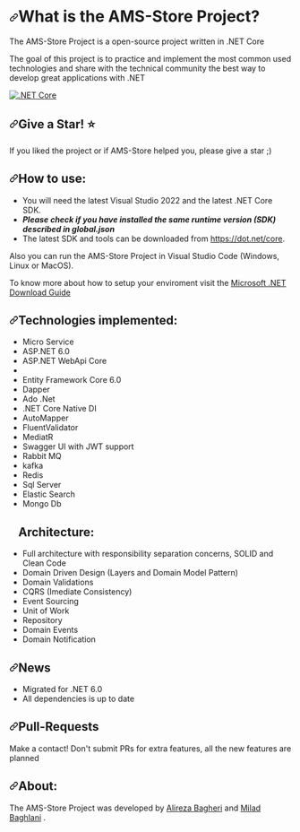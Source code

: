 <h1 dir="auto"><a id="user-content-what-is-the-equinox-project" class="anchor" aria-hidden="true"
        href="#what-is-the-equinox-project"><svg class="octicon octicon-link" viewBox="0 0 16 16" version="1.1"
            width="16" height="16" aria-hidden="true">
            <path fill-rule="evenodd"
                d="M7.775 3.275a.75.75 0 001.06 1.06l1.25-1.25a2 2 0 112.83 2.83l-2.5 2.5a2 2 0 01-2.83 0 .75.75 0 00-1.06 1.06 3.5 3.5 0 004.95 0l2.5-2.5a3.5 3.5 0 00-4.95-4.95l-1.25 1.25zm-4.69 9.64a2 2 0 010-2.83l2.5-2.5a2 2 0 012.83 0 .75.75 0 001.06-1.06 3.5 3.5 0 00-4.95 0l-2.5 2.5a3.5 3.5 0 004.95 4.95l1.25-1.25a.75.75 0 00-1.06-1.06l-1.25 1.25a2 2 0 01-2.83 0z">
            </path>
        </svg></a>What is the AMS-Store Project?</h1>

<p dir="auto">The AMS-Store Project is a open-source project written in .NET Core</p>

<p dir="auto">The goal of this project is to practice and implement the most common used technologies and share with the technical
    community the best way to develop great applications with .NET</p>

<p dir="auto">
    <!-- <a href="https://ci.appveyor.com/project/EduardoPires/equinoxproject" rel="nofollow"><img
            src="https://camo.githubusercontent.com/69433b15c3f434560b81ff32cc3a7c1c04706ea0b4ecd352235e69abbc0e6095/68747470733a2f2f63692e6170707665796f722e636f6d2f6170692f70726f6a656374732f7374617475732f726c326a6136393939347274336569363f7376673d74727565"
            alt="Build status"
            data-canonical-src="https://ci.appveyor.com/api/projects/status/rl2ja69994rt3ei6?svg=true"
            style="max-width: 100%;"></a> -->
    <a target="_blank" rel="noopener noreferrer"
        href="https://github.com/EduardoPires/EquinoxProject/workflows/.NET%20Core/badge.svg"><img
            src="https://github.com/EduardoPires/EquinoxProject/workflows/.NET%20Core/badge.svg" alt=".NET Core"
            style="max-width: 100%;"></a>
    <!-- <a href="/EduardoPires/EquinoxProject/blob/master/LICENSE"><img
            src="https://camo.githubusercontent.com/c773a03efdfeb4801978365451027f45b32d52b7debcc211e188e1068de226ec/68747470733a2f2f696d672e736869656c64732e696f2f6769746875622f6c6963656e73652f6564756172646f70697265732f657175696e6f7870726f6a6563742e737667"
            alt="License" data-canonical-src="https://img.shields.io/github/license/eduardopires/equinoxproject.svg"
            style="max-width: 100%;"></a>
    <a href="https://huboard.com/EduardoPires/EquinoxProject/" rel="nofollow"><img
            src="https://camo.githubusercontent.com/0a052e2566dd07663156bd38464b4ca22710125bf8e5879a475a636d5e88f0d1/68747470733a2f2f696d672e736869656c64732e696f2f6769746875622f6973737565732f6564756172646f70697265732f657175696e6f7870726f6a6563742e737667"
            alt="Issues open" data-canonical-src="https://img.shields.io/github/issues/eduardopires/equinoxproject.svg"
            style="max-width: 100%;"></a> -->
</p>


<h2 dir="auto"><a id="user-content-give-a-star-star" class="anchor" aria-hidden="true" href="#give-a-star-star"><svg
            class="octicon octicon-link" viewBox="0 0 16 16" version="1.1" width="16" height="16" aria-hidden="true">
            <path fill-rule="evenodd"
                d="M7.775 3.275a.75.75 0 001.06 1.06l1.25-1.25a2 2 0 112.83 2.83l-2.5 2.5a2 2 0 01-2.83 0 .75.75 0 00-1.06 1.06 3.5 3.5 0 004.95 0l2.5-2.5a3.5 3.5 0 00-4.95-4.95l-1.25 1.25zm-4.69 9.64a2 2 0 010-2.83l2.5-2.5a2 2 0 012.83 0 .75.75 0 001.06-1.06 3.5 3.5 0 00-4.95 0l-2.5 2.5a3.5 3.5 0 004.95 4.95l1.25-1.25a.75.75 0 00-1.06-1.06l-1.25 1.25a2 2 0 01-2.83 0z">
            </path>
        </svg></a>Give a Star! <g-emoji class="g-emoji" alias="star"
        fallback-src="https://github.githubassets.com/images/icons/emoji/unicode/2b50.png">⭐</g-emoji>
</h2>

<p dir="auto">If you liked the project or if AMS-Store helped you, please give a star ;)</p>

<h2 dir="auto"><a id="user-content-how-to-use" class="anchor" aria-hidden="true" href="#how-to-use"><svg
            class="octicon octicon-link" viewBox="0 0 16 16" version="1.1" width="16" height="16" aria-hidden="true">
            <path fill-rule="evenodd"
                d="M7.775 3.275a.75.75 0 001.06 1.06l1.25-1.25a2 2 0 112.83 2.83l-2.5 2.5a2 2 0 01-2.83 0 .75.75 0 00-1.06 1.06 3.5 3.5 0 004.95 0l2.5-2.5a3.5 3.5 0 00-4.95-4.95l-1.25 1.25zm-4.69 9.64a2 2 0 010-2.83l2.5-2.5a2 2 0 012.83 0 .75.75 0 001.06-1.06 3.5 3.5 0 00-4.95 0l-2.5 2.5a3.5 3.5 0 004.95 4.95l1.25-1.25a.75.75 0 00-1.06-1.06l-1.25 1.25a2 2 0 01-2.83 0z">
            </path>
        </svg></a>How to use:</h2>

<ul dir="auto">
    <li>You will need the latest Visual Studio 2022 and the latest .NET Core SDK.</li>
    <li><em><strong>Please check if you have installed the same runtime version (SDK) described in
                global.json</strong></em></li>
    <li>The latest SDK and tools can be downloaded from <a href="https://dot.net/core"
            rel="nofollow">https://dot.net/core</a>.</li>
</ul>

<p dir="auto">Also you can run the AMS-Store Project in Visual Studio Code (Windows, Linux or MacOS).</p>

<p dir="auto">To know more about how to setup your enviroment visit the <a href="https://www.microsoft.com/net/download"
        rel="nofollow">Microsoft .NET Download Guide</a></p>

<h2 dir="auto"><a id="user-content-technologies-implemented" class="anchor" aria-hidden="true"
        href="#technologies-implemented"><svg class="octicon octicon-link" viewBox="0 0 16 16" version="1.1" width="16"
            height="16" aria-hidden="true">
            <path fill-rule="evenodd"
                d="M7.775 3.275a.75.75 0 001.06 1.06l1.25-1.25a2 2 0 112.83 2.83l-2.5 2.5a2 2 0 01-2.83 0 .75.75 0 00-1.06 1.06 3.5 3.5 0 004.95 0l2.5-2.5a3.5 3.5 0 00-4.95-4.95l-1.25 1.25zm-4.69 9.64a2 2 0 010-2.83l2.5-2.5a2 2 0 012.83 0 .75.75 0 001.06-1.06 3.5 3.5 0 00-4.95 0l-2.5 2.5a3.5 3.5 0 004.95 4.95l1.25-1.25a.75.75 0 00-1.06-1.06l-1.25 1.25a2 2 0 01-2.83 0z">
            </path>
        </svg></a>Technologies implemented:</h2>

<ul dir="auto">
    <li>Micro Service</li>
    <li>ASP.NET 6.0</li>
    <li>ASP.NET WebApi Core</li>
    <li> </li>
    <li>Entity Framework Core 6.0</li>
    <li>Dapper</li>
    <li>Ado .Net</li>
    <li>.NET Core Native DI</li>
    <li>AutoMapper</li>
    <li>FluentValidator</li>
    <li>MediatR</li>
    <li>Swagger UI with JWT support</li>
    <li>Rabbit MQ</li>
    <li>kafka</li>
        <li>Redis</li>
           <li>Sql Server</li>
              <li>Elastic Search</li>
                <li>Mongo Db</li>
</ul>

<h2 dir="auto">
        <a id="user-content-architecture" class="anchor" aria-hidden="true" href="#architecture"><svg
            class="octicon octicon-link" viewBox="0 0 16 16" version="1.1" width="16" height="16" aria-hidden="true">
        </a>Architecture:
                </h2>
<ul dir="auto">
    <li>Full architecture with responsibility separation concerns, SOLID and Clean Code</li>
    <li>Domain Driven Design (Layers and Domain Model Pattern) </li>
    <li>Domain Validations</li>
    <li>CQRS (Imediate Consistency) </li>
    <li>Event Sourcing</li>
    <li>Unit of Work</li>
    <li>Repository</li>
    <li>Domain Events</li>
    <li>Domain Notification</li>
</ul>

<h2 dir="auto"><a id="user-content-news" class="anchor" aria-hidden="true" href="#news"><svg
            class="octicon octicon-link" viewBox="0 0 16 16" version="1.1" width="16" height="16" aria-hidden="true">
            <path fill-rule="evenodd"
                d="M7.775 3.275a.75.75 0 001.06 1.06l1.25-1.25a2 2 0 112.83 2.83l-2.5 2.5a2 2 0 01-2.83 0 .75.75 0 00-1.06 1.06 3.5 3.5 0 004.95 0l2.5-2.5a3.5 3.5 0 00-4.95-4.95l-1.25 1.25zm-4.69 9.64a2 2 0 010-2.83l2.5-2.5a2 2 0 012.83 0 .75.75 0 001.06-1.06 3.5 3.5 0 00-4.95 0l-2.5 2.5a3.5 3.5 0 004.95 4.95l1.25-1.25a.75.75 0 00-1.06-1.06l-1.25 1.25a2 2 0 01-2.83 0z">
            </path>
        </svg></a>News</h2>
        
<ul dir="auto">
    <li>Migrated for .NET 6.0</li>
    <li>All dependencies is up to date</li>
</ul>


<h2 dir="auto"><a id="user-content-pull-requests" class="anchor" aria-hidden="true" href="#pull-requests"><svg
            class="octicon octicon-link" viewBox="0 0 16 16" version="1.1" width="16" height="16" aria-hidden="true">
            <path fill-rule="evenodd"
                d="M7.775 3.275a.75.75 0 001.06 1.06l1.25-1.25a2 2 0 112.83 2.83l-2.5 2.5a2 2 0 01-2.83 0 .75.75 0 00-1.06 1.06 3.5 3.5 0 004.95 0l2.5-2.5a3.5 3.5 0 00-4.95-4.95l-1.25 1.25zm-4.69 9.64a2 2 0 010-2.83l2.5-2.5a2 2 0 012.83 0 .75.75 0 001.06-1.06 3.5 3.5 0 00-4.95 0l-2.5 2.5a3.5 3.5 0 004.95 4.95l1.25-1.25a.75.75 0 00-1.06-1.06l-1.25 1.25a2 2 0 01-2.83 0z">
            </path>
        </svg></a>Pull-Requests</h2>

<p dir="auto">Make a contact! Don't submit PRs for extra features, all the new features are planned</p>

<h2 dir="auto"><a id="user-content-about" class="anchor" aria-hidden="true" href="#about"><svg
            class="octicon octicon-link" viewBox="0 0 16 16" version="1.1" width="16" height="16" aria-hidden="true">
            <path fill-rule="evenodd"
                d="M7.775 3.275a.75.75 0 001.06 1.06l1.25-1.25a2 2 0 112.83 2.83l-2.5 2.5a2 2 0 01-2.83 0 .75.75 0 00-1.06 1.06 3.5 3.5 0 004.95 0l2.5-2.5a3.5 3.5 0 00-4.95-4.95l-1.25 1.25zm-4.69 9.64a2 2 0 010-2.83l2.5-2.5a2 2 0 012.83 0 .75.75 0 001.06-1.06 3.5 3.5 0 00-4.95 0l-2.5 2.5a3.5 3.5 0 004.95 4.95l1.25-1.25a.75.75 0 00-1.06-1.06l-1.25 1.25a2 2 0 01-2.83 0z">
            </path>
        </svg></a>About:</h2>
<p dir="auto">The AMS-Store Project was developed by 
    <a href="https://github.com/alirezabagheri4" rel="nofollow">Alireza Bagheri</a>
    and 
    <a href="https://github.com/milad-bg" rel="nofollow">Milad Baghlani</a>
    <!-- and
    <a href="https://github.com/milad-bg" rel="nofollow">Sadegh Alipour</a> -->
    .
</p>
